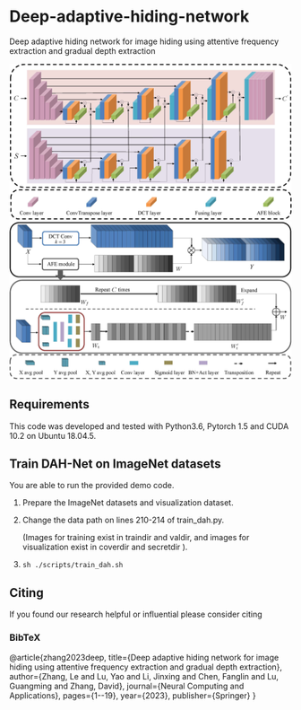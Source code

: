 # Deep-adaptive-hiding-network
Deep adaptive hiding network for image hiding using attentive frequency extraction and gradual depth extraction

 ![GDE.jpg](fig/GDE.jpg) 
 ![AFE.jpg](fig/AFE.jpg) 
## Requirements
This code was developed and tested with Python3.6, Pytorch 1.5 and CUDA 10.2 on Ubuntu 18.04.5.

## Train DAH-Net on ImageNet datasets
You are able to run the provided demo code.

1. Prepare the ImageNet datasets and visualization dataset.

2. Change the data path on lines 210-214 of train_dah.py.

   (Images for training exist in traindir and valdir, and images for visualization exist in coverdir and secretdir ).

3. ```sh ./scripts/train_dah.sh ```

## Citing
If you found our research helpful or influential please consider citing


### BibTeX
@article{zhang2023deep,
  title={Deep adaptive hiding network for image hiding using attentive frequency extraction and gradual depth extraction},
  author={Zhang, Le and Lu, Yao and Li, Jinxing and Chen, Fanglin and Lu, Guangming and Zhang, David},
  journal={Neural Computing and Applications},
  pages={1--19},
  year={2023},
  publisher={Springer}
}
